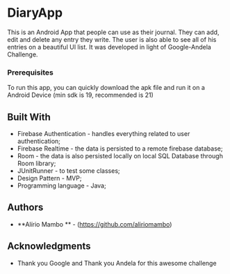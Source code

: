 # DiaryApp
This is an Android App that people can use as their journal. They can add, edit and delete any entry they write. The user is also able to 
see all of his entries on a beautiful UI list.
It was developed in light of Google-Andela Challenge.

### Prerequisites
To run this app, you can quickly download the apk file and run it on a Android Device (min sdk is 19, recommended is 21)

## Built With

* Firebase Authentication - handles everything related to user authentication;
* Firebase Realtime - the data is persisted to a remote firebase database;
* Room - the data is also persisted locally on local SQL Database through Room library;
* JUnitRunner - to test some classes;
* Design Pattern - MVP;
* Programming language - Java;

## Authors

* **Alírio Mambo **  - (https://github.com/aliriomambo)

## Acknowledgments

* Thank you Google and Thank you Andela for this awesome challenge

